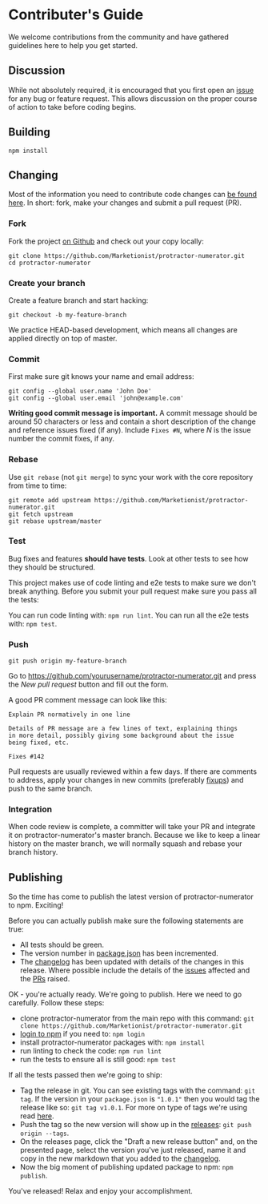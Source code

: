 # Contributer's Guide

We welcome contributions from the community and have gathered guidelines 
here to help you get started.

## Discussion

While not absolutely required, it is encouraged that you first open an
[issue](https://github.com/Marketionist/protractor-numerator/issues)
for any bug or feature request. This allows discussion on the proper course of
action to take before coding begins.

## Building

```shell
npm install
```

## Changing

Most of the information you need to contribute code changes can [be found here](https://guides.github.com/activities/contributing-to-open-source/).
In short: fork, make your changes and submit a pull request (PR).

### Fork

Fork the project [on Github](https://github.com/Marketionist/protractor-numerator)
and check out your copy locally:

```shell
git clone https://github.com/Marketionist/protractor-numerator.git
cd protractor-numerator
```

### Create your branch

Create a feature branch and start hacking:

```shell
git checkout -b my-feature-branch
```

We practice HEAD-based development, which means all changes are applied
directly on top of master.

### Commit

First make sure git knows your name and email address:

```shell
git config --global user.name 'John Doe'
git config --global user.email 'john@example.com'
```

**Writing good commit message is important.** A commit message should be around
50 characters or less and contain a short description of the change and
reference issues fixed (if any). Include `Fixes #N`, where _N_ is the issue
number the commit fixes, if any.

### Rebase

Use `git rebase` (not `git merge`) to sync your work with the core repository
from time to time:

```shell
git remote add upstream https://github.com/Marketionist/protractor-numerator.git
git fetch upstream
git rebase upstream/master
```

### Test

Bug fixes and features **should have tests**. Look at other tests to see how
they should be structured.

This project makes use of code linting and e2e tests to make sure we don't break
anything. Before you submit your pull request make sure you pass all the tests:

You can run code linting with: `npm run lint`.
You can run all the e2e tests with: `npm test`.

### Push

```shell
git push origin my-feature-branch
```

Go to https://github.com/yourusername/protractor-numerator.git and press the
_New pull request_ button and fill out the form.

A good PR comment message can look like this:

```text
Explain PR normatively in one line

Details of PR message are a few lines of text, explaining things
in more detail, possibly giving some background about the issue
being fixed, etc.

Fixes #142
```

Pull requests are usually reviewed within a few days. If there are comments to
address, apply your changes in new commits (preferably
[fixups](http://git-scm.com/docs/git-commit)) and push to the same branch.

### Integration

When code review is complete, a committer will take your PR and integrate it on
protractor-numerator's master branch. Because we like to keep a linear history
on the master branch, we will normally squash and rebase your branch history.

## Publishing

So the time has come to publish the latest version of protractor-numerator to
npm. Exciting!

Before you can actually publish make sure the following statements are true:

- All tests should be green.
- The version number in [package.json](package.json) has been incremented.
- The [changelog](CHANGELOG.md) has been updated with details of the changes in
    this release. Where possible include the details of the
    [issues](https://github.com/Marketionist/protractor-numerator/issues)
    affected and the [PRs](https://github.com/Marketionist/protractor-numerator/pulls) raised.

OK - you're actually ready. We're going to publish. Here we need to go carefully.
Follow these steps:

- clone protractor-numerator from the main repo with this command:
    `git clone https://github.com/Marketionist/protractor-numerator.git`
- [login to npm](https://docs.npmjs.com/cli/adduser) if you need to: `npm login`
- install protractor-numerator packages with: `npm install`
- run linting to check the code: `npm run lint`
- run the tests to ensure all is still good: `npm test`

If all the tests passed then we're going to ship:
- Tag the release in git. You can see existing tags with the command: `git tag`.
    If the version in your `package.json` is `"1.0.1"` then you would tag the
    release like so: `git tag v1.0.1`. For more on type of tags we're using read
    [here](https://git-scm.com/book/en/v2/Git-Basics-Tagging#Lightweight-Tags).
- Push the tag so the new version will show up in the
    [releases](https://github.com/Marketionist/protractor-numerator/releases):
    `git push origin --tags`.
- On the releases page, click the "Draft a new release button" and, on the
    presented page, select the version you've just released, name it and copy in
    the new markdown that you added to the [changelog](CHANGELOG.md).
- Now the big moment of publishing updated package to npm: `npm publish`.

You've released! Relax and enjoy your accomplishment.
